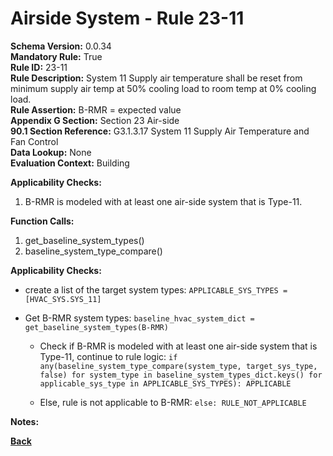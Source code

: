 
# Airside System - Rule 23-11 

**Schema Version:** 0.0.34  
**Mandatory Rule:** True  
**Rule ID:** 23-11  
**Rule Description:** System 11 Supply air temperature shall be reset from minimum supply air temp at 50% cooling load to room temp at 0% cooling load.    
**Rule Assertion:** B-RMR = expected value  
**Appendix G Section:** Section 23 Air-side  
**90.1 Section Reference:** G3.1.3.17 System 11 Supply Air Temperature and Fan Control  
**Data Lookup:** None  
**Evaluation Context:** Building  

**Applicability Checks:**  

1. B-RMR is modeled with at least one air-side system that is Type-11.  

**Function Calls:**  

1. get_baseline_system_types()
2. baseline_system_type_compare()

**Applicability Checks:**  
- create a list of the target system types: `APPLICABLE_SYS_TYPES = [HVAC_SYS.SYS_11]`
- Get B-RMR system types: `baseline_hvac_system_dict = get_baseline_system_types(B-RMR)`

  - Check if B-RMR is modeled with at least one air-side system that is Type-11, continue to rule logic: `if any(baseline_system_type_compare(system_type, target_sys_type, false) for system_type in baseline_system_types_dict.keys() for applicable_sys_type in APPLICABLE_SYS_TYPES): APPLICABLE`

  - Else, rule is not applicable to B-RMR: `else: RULE_NOT_APPLICABLE`

**Notes:**

**[Back](../_toc.md)**
